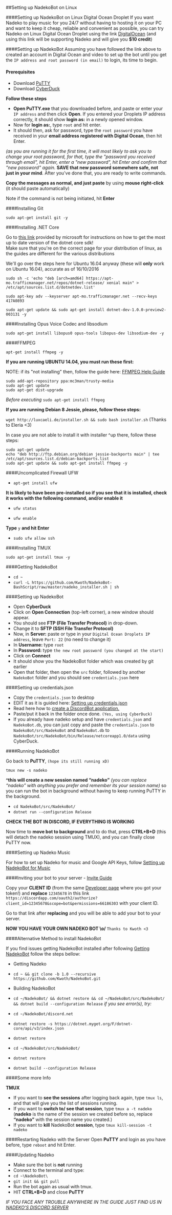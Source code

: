 ##Setting up NadekoBot on Linux

####Setting up NadekoBot on Linux Digital Ocean Droplet
If you want Nadeko to play music for you 24/7 without having to hosting it on your PC and want to keep it cheap, reliable and convenient as possible, you can try Nadeko on Linux Digital Ocean Droplet using the link [DigitalOcean](http://m.do.co/c/46b4d3d44795/) (and using this link will be supporting Nadeko and will give you **$10 credit**)

####Setting up NadekoBot
Assuming you have followed the link above to created an account in Digital Ocean and video to set up the bot until you get the `IP address and root password (in email)` to login, its time to begin.

#### Prerequisites
- Download [PuTTY](http://www.chiark.greenend.org.uk/~sgtatham/putty/download.html)
- Download [CyberDuck](https://cyberduck.io)

**Follow these steps**

- **Open PuTTY.exe** that you downloaded before, and paste or enter your `IP address` and then click **Open**.
If you entered your Droplets IP address correctly, it should show **login as:** in a newly opened window.
- Now for **login as:**, type `root` and hit enter.
- It should then, ask for password, type the `root password` you have received in your **email address registered with Digital Ocean**, then hit Enter.

*(as you are running it for the first time, it will most likely to ask you to change your root password, for that, type the "password you received through email", hit Enter, enter a "new password", hit Enter and confirm that "new password" again.*
**SAVE that new password somewhere safe, not just in your mind**. After you've done that, you are ready to write commands.

**Copy the messages as normal, and just paste** by using **mouse right-click** (it should paste automatically)

Note if the command is not being initiated, hit **Enter**

####Installing Git

`sudo apt-get install git -y`

####Installing .NET Core

Go to [this link](https://www.microsoft.com/net/core#ubuntu) provided by microsoft for instructions on how to get the most up to date version of the dotnet core sdk!  
Make sure that you're on the correct page for your distribution of linux, as the guides are different for the various distributions  

We'll go over the steps here for Ubuntu 16.04 anyway (these will **only** work on Ubuntu 16.04), accurate as of 16/10/2016

```
sudo sh -c 'echo "deb [arch=amd64] https://apt-mo.trafficmanager.net/repos/dotnet-release/ xenial main" > /etc/apt/sources.list.d/dotnetdev.list'

sudo apt-key adv --keyserver apt-mo.trafficmanager.net --recv-keys 417A0893

sudo apt-get update && sudo apt-get install dotnet-dev-1.0.0-preview2-003131 -y
```

####Installing Opus Voice Codec and libsodium

`sudo apt-get install libopus0 opus-tools libopus-dev libsodium-dev -y`

####FFMPEG

`apt-get install ffmpeg -y`

**If you are running UBUNTU 14.04, you must run these first:**

NOTE: if its "not installing" then, follow the guide here: [FFMPEG Help Guide](http://www.faqforge.com/linux/how-to-install-ffmpeg-on-ubuntu-14-04/)

```
sudo add-apt-repository ppa:mc3man/trusty-media
sudo apt-get update
sudo apt-get dist-upgrade
```
*Before executing* `sudo apt-get install ffmpeg`

**If you are running Debian 8 Jessie, please, follow these steps:**

`wget http://luxcaeli.de/installer.sh && sudo bash installer.sh` (Thanks to Eleria <3)

In case you are not able to install it with installer ^up there, follow these steps:

```
sudo apt-get update
echo "deb http://ftp.debian.org/debian jessie-backports main" | tee /etc/apt/sources.list.d/debian-backports.list
sudo apt-get update && sudo apt-get install ffmpeg -y
```

####Uncomplicated Firewall UFW

- `apt-get install ufw`

**It is likely to have been pre-installed so if you see that it is installed, check it works with the following command, and/or enable it**

- `ufw status`

- `ufw enable`

**Type** `y` **and hit Enter**

- `sudo ufw allow ssh`

####Installing TMUX

`sudo apt-get install tmux -y`

####Getting NadekoBot

- `cd ~`
- `curl -L https://github.com/Kwoth/NadekoBot-BashScript/raw/master/nadeko_installer.sh | sh`

####Setting up NadekoBot 

- Open **CyberDuck**
- Click on **Open Connection** (top-left corner), a new window should appear.
- You should see **FTP (File Transfer Protocol)** in drop-down.
- Change it to **SFTP (SSH File Transfer Protocol)**
- Now, in **Server:** paste or type in your `Digital Ocean Droplets IP address`, leave `Port: 22` (no need to change it)
- In **Username:** type `root`
- In **Password:** type `the new root password (you changed at the start)`
- Click on **Connect**
- It should show you the NadekoBot folder which was created by git earlier
- Open that folder, then open the `src` folder, followed by another `NadekoBot` folder and you should see `credentials.json` here

####Setting up credentials.json

- Copy the `credentials.json` to desktop
- EDIT it as it is guided here: [Setting up credentials.json](http://nadekobot.readthedocs.io/en/1.0/guides/Windows%20Guide/#setting-up-credentialsjson-file)
- Read here how to [create a DiscordBot application.](http://nadekobot.readthedocs.io/en/1.0/guides/Windows%20Guide/#creating-discordbot-application)
- Paste/put it back in the folder once done. `(Yes, using CyberDuck)`
- If you already have nadeko setup and have `credentials.json` and `NadekoBot.db`, you can just copy and paste the `credentials.json` to `NadekoBot/src/NadekoBot` and `NadekoBot.db` to `NadekoBot/src/NadekoBot/bin/Release/netcoreapp1.0/data` using CyberDuck.

####Running NadekoBot

Go back to **PuTTY**, `(hope its still running xD)`

`tmux new -s nadeko`  
  
**^this will create a new session named “nadeko”** *(you can replace “nadeko” with anything you prefer and remember its your session name)* so you can run the bot in background without having to keep running PuTTY in the background.

- `cd NadekoBot/src/NadekoBot/`
- `dotnet run --configuration Release`

**CHECK THE BOT IN DISCORD, IF EVERYTHING IS WORKING**

Now time to **move bot to background** and to do that, press **CTRL+B+D** (this will detach the nadeko session using TMUX), and you can finally close PuTTY now.

####Setting up Nadeko Music

For how to set up Nadeko for music and Google API Keys, follow [Setting up NadekoBot for Music](http://nadekobot.readthedocs.io/en/1.0/guides/Windows%20Guide/#setting-up-nadekobot-for-music)

####Inviting your bot to your server - [Invite Guide][Invite Guide]

Copy your **CLIENT ID** (from the same [Developer page](https://discordapp.com/developers/applications/me) where you got your token!) and **replace** `12345678` in this link `https://discordapp.com/oauth2/authorize?client_id=12345678&scope=bot&permissions=66186303` with your client ID.

Go to that link after **replacing** and you will be able to add your bot to your server.

**NOW YOU HAVE YOUR OWN NADEKO BOT \o/** `Thanks to Kwoth <3`

####Alternative Method to install NadekoBot

If you find issues getting NadekoBot installed after following [Getting NadekoBot](http://nadekobot.readthedocs.io/en/1.0/guides/Linux%20Guide/#getting-nadekobot) follow the steps bellow:

- Getting Nadeko

- `cd ~ && git clone -b 1.0 --recursive https://github.com/Kwoth/NadekoBot.git`

- Building NadekoBot

- `cd ~/NadekoBot/ && dotnet restore && cd ~/NadekoBot/src/NadekoBot/ && dotnet build --configuration Release`
*if you see error(s), try:*

- `cd ~/NadekoBot/discord.net`
- `dotnet restore -s https://dotnet.myget.org/F/dotnet-core/api/v3/index.json`
- `dotnet restore`
- `cd ~/NadekoBot/src/NadekoBot/`
- `dotnet restore` 
- `dotnet build --configuration Release`

####Some more Info

**TMUX**

- If you want to **see the sessions** after logging back again, type `tmux ls`, and that will give you the list of sessions running.
- If you want to **switch to/ see that session**, type `tmux a -t nadeko` (**nadeko** is the name of the session we created before so, replace **“nadeko”** with the session name you created.)
- If you want to **kill** NadekoBot **session**, type `tmux kill-session -t nadeko`

####Restarting Nadeko with the Server
Open **PuTTY** and login as you have before, type `reboot` and hit Enter.

####Updating Nadeko

- Make sure the bot is **not** running
- Connect to the terminal and type:
- `cd ~\NadekoBot\`
- `git init && git pull`
- Run the bot again as usual with tmux.
- HIT **CTRL+B+D** and close **PuTTY**

*IF YOU FACE ANY TROUBLE ANYWHERE IN THE GUIDE JUST FIND US IN [NADEKO'S DISCORD SERVER](https://discord.gg/0ehQwTK2RBjAxzEY)*

[Invite Guide]: http://discord.kongslien.net/guide.html

